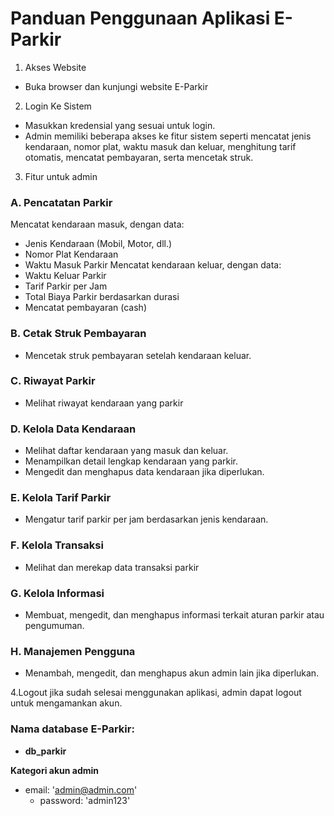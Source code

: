 # Panduan Penggunaan Aplikasi E-Parkir

1. Akses Website
- Buka browser dan kunjungi website E-Parkir 

2. Login Ke Sistem
- Masukkan kredensial yang sesuai untuk login.
- Admin memiliki beberapa akses ke fitur sistem seperti mencatat jenis kendaraan, nomor plat, waktu masuk dan keluar, menghitung tarif otomatis, mencatat pembayaran, serta mencetak struk.

3. Fitur untuk admin
### A. Pencatatan Parkir
Mencatat kendaraan masuk, dengan data:
- Jenis Kendaraan (Mobil, Motor, dll.)
- Nomor Plat Kendaraan
- Waktu Masuk Parkir
Mencatat kendaraan keluar, dengan data:
- Waktu Keluar Parkir
- Tarif Parkir per Jam
- Total Biaya Parkir berdasarkan durasi
- Mencatat pembayaran (cash)
### B. Cetak Struk Pembayaran
- Mencetak struk pembayaran setelah kendaraan keluar.
### C. Riwayat Parkir
- Melihat riwayat kendaraan yang parkir
### D. Kelola Data Kendaraan
- Melihat daftar kendaraan yang masuk dan keluar.
- Menampilkan detail lengkap kendaraan yang parkir.
- Mengedit dan menghapus data kendaraan jika diperlukan.
### E. Kelola Tarif Parkir
- Mengatur tarif parkir per jam berdasarkan jenis kendaraan.
### F. Kelola Transaksi
- Melihat dan merekap data transaksi parkir 
### G. Kelola Informasi
- Membuat, mengedit, dan menghapus informasi terkait aturan parkir atau pengumuman.
### H. Manajemen Pengguna
- Menambah, mengedit, dan menghapus akun admin lain jika diperlukan.

4.Logout jika sudah selesai menggunakan aplikasi, admin dapat logout untuk mengamankan akun.

### **Nama database E-Parkir:**
- **db_parkir**

**Kategori akun admin**
- email: 'admin@admin.com'
  - password: 'admin123'
